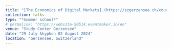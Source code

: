```yaml
---
title: "[The Economics of Digital Markets].(https://szgerzensee.ch/courses/advanced-courses-in-economics-for-doctoral-students-and-faculty-members/previous-years)"
collection: talks
type: "*Summer school*"
# permalink: "https://website-50514.eventmaker.io/en"
venue: "Study Center Gerzensee"
date: "29 July &hyphon 02 August 2024"
location: "Gerzensee, Switzerland"
---
```

